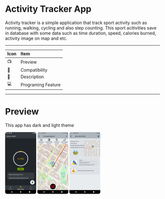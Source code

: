 # Activity Tracker App
Activity tracker is a simple application that track sport activity such as running, walking, cycling and also step counting. This sport acitivities save in database
with some data such as time duration, speed, calories burned, activity image on map and etc.  

--------------------------------------------------------------------------------------------------------------------------------------------------------------
|    Icon    |      Item    |
| :-------- | :------- |
|    📺    |      Preview    |
|     📱    |    Compatibility |
|    📣    |    Description |
|    💻    |  Programing Feature |
--------------------------------------------------------------------------------------------------------------------------------------------------------------
# Preview 
This app has dark and light theme

<img src="https://github.com/Mak7293/ActivityTrackerApp/blob/master/screenshots/Screenshot_20230107_152014.png" width=20% height=20%>
<img src="https://github.com/Mak7293/ActivityTrackerApp/blob/master/screenshots/Screenshot_20230106_223129.png" width=20% height=20%>
<img src="https://github.com/Mak7293/ActivityTrackerApp/blob/master/screenshots/Screenshot_20230106_224129.png" width=20% height=20%>
